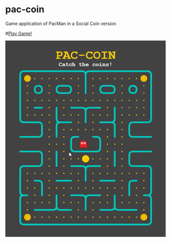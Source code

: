 # pac-coin
Game application of PacMan in a Social Coin version

#[Play Game!](https://ericferreira1992.github.io/pac-coin/)

![](demo.gif)
